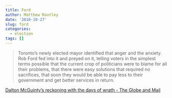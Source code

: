 ```yaml
---
title: Ford
author: Matthew Routley
date: '2010-10-27'
slug: ford
categories:
  - election
tags: []
---
```


> Toronto’s newly elected mayor identified that anger and the anxiety. Rob Ford fed into it and preyed on it, telling voters in the simplest terms possible that the current crop of politicians were to blame for all their problems, that there were easy solutions that required no sacrifices, that soon they would be able to pay less to their government and get better services in return.

<a href="http://www.theglobeandmail.com/news/national/ontario/dalton-mcguintys-reckoning-with-the-days-of-wrath/article1773991/singlepage/#articlecontent">Dalton McGuinty’s reckoning with the days of wrath - The Globe and Mail</a>
